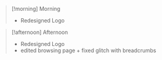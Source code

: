 
> [!morning] Morning
> - Redesigned Logo


> [!afternoon] Afternoon
> - Redesigned Logo
> - edited browsing page + fixed glitch with breadcrumbs
